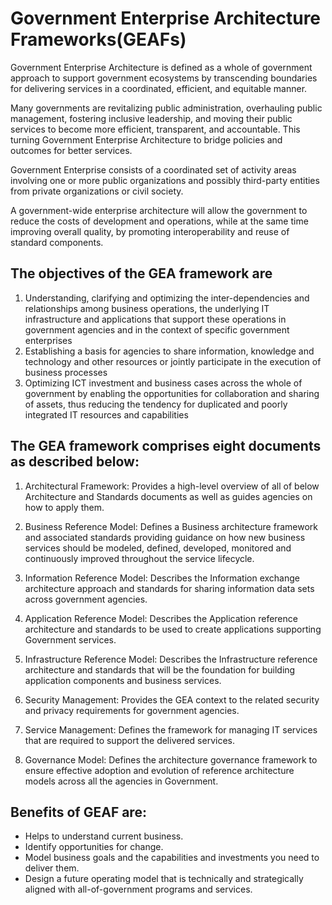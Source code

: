 # Government Enterprise Architecture Frameworks(GEAFs)

Government Enterprise Architecture is defined as a whole of government approach to support government ecosystems by transcending boundaries for delivering services in a coordinated, efficient, and equitable manner.

Many governments are revitalizing public administration, overhauling public management, fostering inclusive leadership, and moving their public services to become more efficient, transparent, and accountable. This turning Government Enterprise Architecture to bridge policies and outcomes for better services.

Government Enterprise consists of a coordinated set of activity areas involving one or more public organizations and possibly third-party entities from private organizations or civil society.

A government-wide enterprise architecture will allow the government to reduce the costs of development and operations, while at the same time improving overall quality, by promoting interoperability and reuse of standard components. 

## The objectives of the GEA framework are 

1. Understanding, clarifying and optimizing the inter-dependencies and relationships
among business operations, the underlying IT infrastructure and applications that support
these operations in government agencies and in the context of specific government
enterprises
2. Establishing a basis for agencies to share information, knowledge and technology and
other resources or jointly participate in the execution of business processes
3. Optimizing ICT investment and business cases across the whole of government by
enabling the opportunities for collaboration and sharing of assets, thus reducing the
tendency for duplicated and poorly integrated IT resources and capabilities

## The GEA framework comprises eight documents as described below:

1. Architectural Framework: Provides a high-level overview of all of below Architecture and Standards documents as well as guides agencies on how to apply them.

2. Business Reference Model: Defines a Business architecture framework and associated standards providing guidance on how new business services should be modeled, defined, developed, monitored and continuously improved throughout the service lifecycle.

3. Information Reference Model: Describes the Information exchange architecture approach and standards for sharing information data sets across government agencies.

4. Application Reference Model: Describes the Application reference architecture and standards to be used to create applications supporting Government services.

5. Infrastructure Reference Model: Describes the Infrastructure reference architecture and standards that will be the foundation for building application components and business services.

6. Security Management: Provides the GEA context to the related security and privacy requirements for government agencies.

7. Service Management: Defines the framework for managing IT services that are required to support the delivered services.

8. Governance Model: Defines the architecture governance framework to ensure effective adoption and evolution of reference architecture models across all the agencies in Government.

## Benefits of GEAF are:

- Helps to understand current business.
- Identify opportunities for change.
- Model business goals and the capabilities and investments you need to deliver them.
- Design a future operating model that is technically and strategically aligned with all-of-government programs and services.
